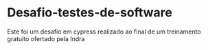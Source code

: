 # Desafio-testes-de-software
Este foi um desafio em cypress realizado ao final de um treinamento gratuito ofertado pela Indra
